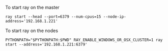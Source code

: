 To start ray on the master
```
ray start --head --port=6379 --num-cpus=15 --node-ip-address='192.168.1.221'
```

To start ray on the nodes
```
PYTHONPATH="$PYTHONPATH:$PWD" RAY_ENABLE_WINDOWS_OR_OSX_CLUSTER=1 ray start --address='192.168.1.221:6379'
```